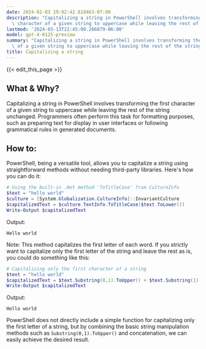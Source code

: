 ```yaml
---
date: 2024-02-03 19:02:42.618463-07:00
description: "Capitalizing a string in PowerShell involves transforming the first\
  \ character of a given string to uppercase while leaving the rest of the string\u2026"
lastmod: '2024-03-13T22:45:00.266879-06:00'
model: gpt-4-0125-preview
summary: "Capitalizing a string in PowerShell involves transforming the first character\
  \ of a given string to uppercase while leaving the rest of the string\u2026"
title: Capitalizing a string
---
```


{{< edit_this_page >}}

## What & Why?
Capitalizing a string in PowerShell involves transforming the first character of a given string to uppercase while leaving the rest of the string unchanged. Programmers often perform this task for formatting purposes, such as preparing text for display in user interfaces or following grammatical rules in generated documents.

## How to:
PowerShell, being a versatile tool, allows you to capitalize a string using straightforward methods without needing third-party libraries. Here's how you can do it:

```powershell
# Using the built-in .Net method 'ToTitleCase' from CultureInfo
$text = "hello world"
$culture = [System.Globalization.CultureInfo]::InvariantCulture
$capitalizedText = $culture.TextInfo.ToTitleCase($text.ToLower())
Write-Output $capitalizedText
```
Output:
```
Hello world
```

Note: This method capitalizes the first letter of each word. If you strictly want to capitalize only the first letter of the string and leave the rest as is, you could do something like this:

```powershell
# Capitalizing only the first character of a string
$text = "hello world"
$capitalizedText = $text.Substring(0,1).ToUpper() + $text.Substring(1)
Write-Output $capitalizedText
```
Output:
```
Hello world
```

PowerShell does not directly include a simple function for capitalizing only the first letter of a string, but by combining the basic string manipulation methods such as `Substring(0,1).ToUpper()` and concatenation, we can easily achieve the desired result.
